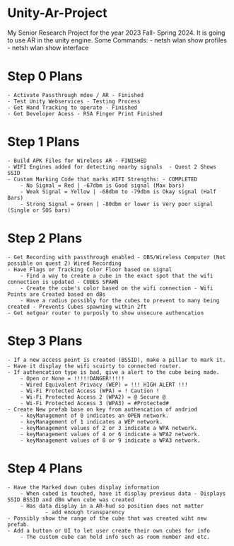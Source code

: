 # Unity-Ar-Project
 My Senior Research Project for the year 2023 Fall- Spring 2024. It is going to use AR in the unity engine. 
 Some Commands:
	- netsh wlan show profiles
	- netsh wlan show interface

# Step 0 Plans
	- Activate Passthrough mdoe / AR - Finished
	- Test Unity Webservices - Testing Process
	- Get Hand Tracking to operate - Finished
	- Get Developer Acess - RSA Finger Print Finished
	
# Step 1 Plans
	- Build APK Files for Wireless AR - FINISHED
	- WIFI Engines added for detecting nearby signals  - Quest 2 Shows SSID
	- Custom Marking Code that marks WIFI Strengths: - COMPLETED
		- No Signal = Red | -67dbm is Good signal (Max bars)
		- Weak Signal = Yellow | -68dbm to -79dbm is Okay signal (Half Bars)
		- Strong Signal = Green | -80dbm or lower is Very poor signal (Single or SOS bars)
		
# Step 2 Plans
	- Get Recording with passthrough enabled - OBS/Wireless Computer (Not possible on quest 2) Wired Recording
	- Have Flags or Tracking Color Floor based on signal
		- Find a way to create a cube in the exact spot that the wifi connection is updated - CUBES SPAWN
		- Create the cube's color based on the wifi connection - Wifi Points are Created based on dBs
		- Have a radius possibly for the cubes to prevent to many being created - Prevents Cubes spawning within 2ft
	- Get netgear router to purposly to show unsecure authencation

# Step 3 Plans
	- If a new access point is created (BSSID), make a pillar to mark it.
	- Have it display the wifi scuirty to connected router.
	- If authencation type is bad, give a alert to the cube being made.
		- Open or None = !!!!!DANGER!!!!!
		- Wired Equivalent Privacy (WEP) = !!! HIGH ALERT !!!
		- Wi-Fi Protected Access (WPA) = ! Caution !
		- Wi-Fi Protected Access 2 (WPA2) = @ Secure @
		- Wi-Fi Protected Access 3 (WPA3) = #Protected#
	- Create New prefab base on key from authencation of andriod
		- keyManagement of 0 indicates an OPEN network.
		- keyManagement of 1 indicates a WEP network.
		- keyManagement values of 2 or 3 indicate a WPA network.
		- keyManagement values of 4 or 6 indicate a WPA2 network.
		- keyManagement values of 8 or 9 indicate a WPA3 network.

# Step 4 Plans
	- Have the Marked down cubes display information
		- When cubed is touched, have it display previous data - Displays SSID BSSID and dBm when cube was created
		- Has data display in a AR-hud so position does not matter
				- add enough transparency 
	- Possibly show the range of the cube that was created wiht new prefab. 
	- Add a button or UI to let user create their own cubes for info
		- The custom cube can hold info such as room number and etc. 
	
		